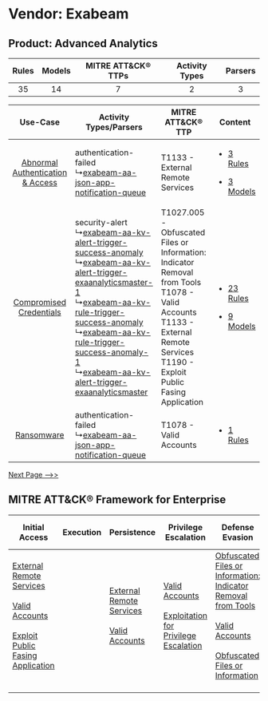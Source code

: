 Vendor: Exabeam
===============
Product: Advanced Analytics
---------------------------
| Rules | Models | MITRE ATT&CK® TTPs | Activity Types | Parsers |
|:-----:|:------:|:------------------:|:--------------:|:-------:|
|  35   |   14   |         7          |       2        |    3    |

|    Use-Case    | Activity Types/Parsers    | MITRE ATT&CK® TTP    | Content    |
|:----:| ---- | ---- | ---- |
| [Abnormal Authentication & Access](../../../UseCases/uc_abnormal_authentication_&_access.md) |  authentication-failed<br> ↳[exabeam-aa-json-app-notification-queue](Ps/pC_exabeamaajsonappnotificationqueue.md)<br>    | T1133 - External Remote Services<br>    | [<ul><li>3 Rules</li></ul><ul><li>3 Models</li></ul>](RM/r_m_exabeam_advanced_analytics_Abnormal_Authentication_&_Access.md) |
|          [Compromised Credentials](../../../UseCases/uc_compromised_credentials.md)          |  security-alert<br> ↳[exabeam-aa-kv-alert-trigger-success-anomaly](Ps/pC_exabeamaakvalerttriggersuccessanomaly.md)<br> ↳[exabeam-aa-kv-alert-trigger-exaanalyticsmaster-1](Ps/pC_exabeamaakvalerttriggerexaanalyticsmaster1.md)<br> ↳[exabeam-aa-kv-rule-trigger-success-anomaly](Ps/pC_exabeamaakvruletriggersuccessanomaly.md)<br> ↳[exabeam-aa-kv-rule-trigger-success-anomaly-1](Ps/pC_exabeamaakvruletriggersuccessanomaly1.md)<br> ↳[exabeam-aa-kv-alert-trigger-exaanalyticsmaster](Ps/pC_exabeamaakvalerttriggerexaanalyticsmaster.md)<br> | T1027.005 - Obfuscated Files or Information: Indicator Removal from Tools<br>T1078 - Valid Accounts<br>T1133 - External Remote Services<br>T1190 - Exploit Public Fasing Application<br> | [<ul><li>23 Rules</li></ul><ul><li>9 Models</li></ul>](RM/r_m_exabeam_advanced_analytics_Compromised_Credentials.md)         |
|    [Ransomware](../../../UseCases/uc_ransomware.md)    |  authentication-failed<br> ↳[exabeam-aa-json-app-notification-queue](Ps/pC_exabeamaajsonappnotificationqueue.md)<br>    | T1078 - Valid Accounts<br>    | [<ul><li>1 Rules</li></ul>](RM/r_m_exabeam_advanced_analytics_Ransomware.md)    |
[Next Page -->>](2_ds_exabeam_advanced_analytics.md)

MITRE ATT&CK® Framework for Enterprise
--------------------------------------
| Initial Access                                                                                                                                                                                                                         | Execution | Persistence                                                                                                                                      | Privilege Escalation                                                                                                                                          | Defense Evasion                                                                                                                                                                                                                                                               | Credential Access | Discovery | Lateral Movement | Collection | Command and Control                                                                                                                       | Exfiltration | Impact |
| -------------------------------------------------------------------------------------------------------------------------------------------------------------------------------------------------------------------------------------- | --------- | ------------------------------------------------------------------------------------------------------------------------------------------------ | ------------------------------------------------------------------------------------------------------------------------------------------------------------- | ----------------------------------------------------------------------------------------------------------------------------------------------------------------------------------------------------------------------------------------------------------------------------- | ----------------- | --------- | ---------------- | ---------- | ----------------------------------------------------------------------------------------------------------------------------------------- | ------------ | ------ |
| [External Remote Services](https://attack.mitre.org/techniques/T1133)<br><br>[Valid Accounts](https://attack.mitre.org/techniques/T1078)<br><br>[Exploit Public Fasing Application](https://attack.mitre.org/techniques/T1190)<br><br> |           | [External Remote Services](https://attack.mitre.org/techniques/T1133)<br><br>[Valid Accounts](https://attack.mitre.org/techniques/T1078)<br><br> | [Valid Accounts](https://attack.mitre.org/techniques/T1078)<br><br>[Exploitation for Privilege Escalation](https://attack.mitre.org/techniques/T1068)<br><br> | [Obfuscated Files or Information: Indicator Removal from Tools](https://attack.mitre.org/techniques/T1027/005)<br><br>[Valid Accounts](https://attack.mitre.org/techniques/T1078)<br><br>[Obfuscated Files or Information](https://attack.mitre.org/techniques/T1027)<br><br> |                   |           |                  |            | [Proxy: Multi-hop Proxy](https://attack.mitre.org/techniques/T1090/003)<br><br>[Proxy](https://attack.mitre.org/techniques/T1090)<br><br> |              |        |
